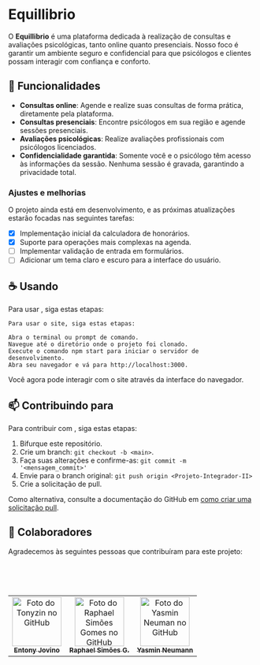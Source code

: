 # Equillibrio

O **Equillibrio** é uma plataforma dedicada à realização de consultas e avaliações psicológicas, tanto online quanto presenciais. Nosso foco é garantir um ambiente seguro e confidencial para que psicólogos e clientes possam interagir com confiança e conforto.

## 💬 Funcionalidades

- **Consultas online**: Agende e realize suas consultas de forma prática, diretamente pela plataforma.
- **Consultas presenciais**: Encontre psicólogos em sua região e agende sessões presenciais.
- **Avaliações psicológicas**: Realize avaliações profissionais com psicólogos licenciados.
- **Confidencialidade garantida**: Somente você e o psicólogo têm acesso às informações da sessão. Nenhuma sessão é gravada, garantindo a privacidade total.

### Ajustes e melhorias

O projeto ainda está em desenvolvimento, e as próximas atualizações estarão focadas nas seguintes tarefas:

- [x] Implementação inicial da calculadora de honorários.
- [x] Suporte para operações mais complexas na agenda.
- [ ] Implementar validação de entrada em formulários.
- [ ] Adicionar um tema claro e escuro para a interface do usuário.

## ☕ Usando <Projeto-Integrador-II>

Para usar <Projeto-Integrador-II>, siga estas etapas:

```
Para usar o site, siga estas etapas:

Abra o terminal ou prompt de comando.
Navegue até o diretório onde o projeto foi clonado.
Execute o comando npm start para iniciar o servidor de desenvolvimento.
Abra seu navegador e vá para http://localhost:3000.
```

Você agora pode interagir com o site através da interface do navegador.

## 📫 Contribuindo para <Projeto-Integrador-II>

Para contribuir com <Projeto-Integrador-II>, siga estas etapas:

1. Bifurque este repositório.
2. Crie um branch: `git checkout -b <main>`.
3. Faça suas alterações e confirme-as: `git commit -m '<mensagem_commit>'`
4. Envie para o branch original: `git push origin <Projeto-Integrador-II>`
5. Crie a solicitação de pull.

Como alternativa, consulte a documentação do GitHub em [como criar uma solicitação pull](https://help.github.com/en/github/collaborating-with-issues-and-pull-requests/creating-a-pull-request).

## 🤝 Colaboradores

Agradecemos às seguintes pessoas que contribuíram para este projeto:
<table>
  <tr>
    <td align="center">
      <a href="#" title="defina o titulo do link">
        <img src="https://avatars.githubusercontent.com/u/181393325?v=4" width="100px;" alt="Foto do Tonyzin no GitHub"/><br>
        <sub>
          <b>Entony Jovino</b><br/>
        </sub>
      </a>
    </td><br/>
    <td align="center">
      <a href="#" title="defina o titulo do link">
        <img src="https://avatars.githubusercontent.com/u/95584209?s=400&u=5955222de40126211aa2b50c07341f5e5290a970&v=4" width="100px;" alt="Foto do Raphael Simões Gomes no GitHub"/><br>
        <sub>
          <b>Raphael Simões G.</b><br/>
        </sub>
      </a>
    </td><br/>
    <td align="center">
      <a href="#" title="defina o titulo do link">
        <img src="https://avatars.githubusercontent.com/u/136760513?v=4" width="100px;" alt="Foto do Yasmin Neuman no GitHub"/><br>
        <sub>
          <b>Yasmin Neumann</b><br/>
        </sub>
      </a>
    </td><br/>
  </tr>
</table>

